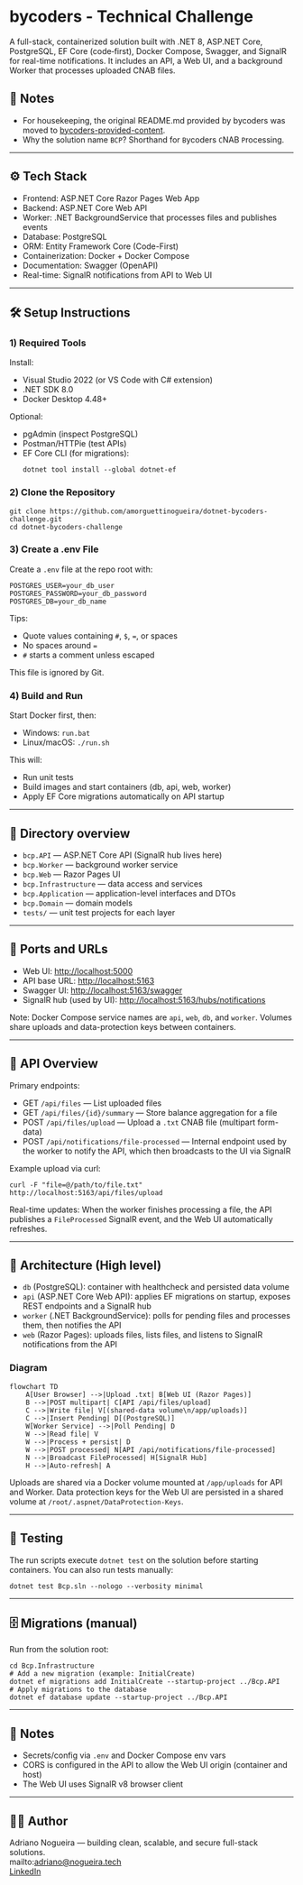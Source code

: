 ﻿# bycoders - Technical Challenge

A full-stack, containerized solution built with .NET 8, ASP.NET Core, PostgreSQL, EF Core (code‑first), Docker Compose, Swagger, and SignalR for real-time notifications. It includes an API, a Web UI, and a background Worker that processes uploaded CNAB files.

## 📄 Notes

- For housekeeping, the original README.md provided by bycoders was moved to [bycoders-provided-content](bycoders-provided-content/README.md).
- Why the solution name `BCP`? Shorthand for `B`ycoders `C`NAB `P`rocessing.

---

## ⚙️ Tech Stack

- Frontend: ASP.NET Core Razor Pages Web App
- Backend: ASP.NET Core Web API
- Worker: .NET BackgroundService that processes files and publishes events
- Database: PostgreSQL
- ORM: Entity Framework Core (Code-First)
- Containerization: Docker + Docker Compose
- Documentation: Swagger (OpenAPI)
- Real-time: SignalR notifications from API to Web UI

---

## 🛠️ Setup Instructions

### 1) Required Tools
Install:
- Visual Studio 2022 (or VS Code with C# extension)
- .NET SDK 8.0
- Docker Desktop 4.48+

Optional:
- pgAdmin (inspect PostgreSQL)
- Postman/HTTPie (test APIs)
- EF Core CLI (for migrations):
  ```
  dotnet tool install --global dotnet-ef
  ```

### 2) Clone the Repository

```
git clone https://github.com/amorguettinogueira/dotnet-bycoders-challenge.git
cd dotnet-bycoders-challenge
```

### 3) Create a .env File
Create a `.env` file at the repo root with:
```
POSTGRES_USER=your_db_user
POSTGRES_PASSWORD=your_db_password
POSTGRES_DB=your_db_name
```
Tips:
- Quote values containing `#`, `$`, `=`, or spaces
- No spaces around `=`
- `#` starts a comment unless escaped

This file is ignored by Git.

### 4) Build and Run
Start Docker first, then:
- Windows: `run.bat`
- Linux/macOS: `./run.sh`

This will:
- Run unit tests
- Build images and start containers (db, api, web, worker)
- Apply EF Core migrations automatically on API startup

---

## 📂 Directory overview
- `bcp.API` — ASP.NET Core API (SignalR hub lives here)
- `bcp.Worker` — background worker service
- `bcp.Web` — Razor Pages UI
- `bcp.Infrastructure` — data access and services
- `bcp.Application` — application-level interfaces and DTOs
- `bcp.Domain` — domain models
- `tests/` — unit test projects for each layer

---

## 🔌 Ports and URLs
- Web UI: [http://localhost:5000](http://localhost:5000)
- API base URL: [http://localhost:5163](http://localhost:5163)
- Swagger UI: [http://localhost:5163/swagger](http://localhost:5163/swagger)
- SignalR hub (used by UI): [http://localhost:5163/hubs/notifications](http://localhost:5163/hubs/notifications)

Note: Docker Compose service names are `api`, `web`, `db`, and `worker`. Volumes share uploads and data-protection keys between containers.

---

## 📘 API Overview
Primary endpoints:
- GET `/api/files` — List uploaded files
- GET `/api/files/{id}/summary` — Store balance aggregation for a file
- POST `/api/files/upload` — Upload a `.txt` CNAB file (multipart form-data)
- POST `/api/notifications/file-processed` — Internal endpoint used by the worker to notify the API, which then broadcasts to the UI via SignalR

Example upload via curl:
```
curl -F "file=@/path/to/file.txt" http://localhost:5163/api/files/upload
```

Real-time updates: When the worker finishes processing a file, the API publishes a `FileProcessed` SignalR event, and the Web UI automatically refreshes.

---

## 🧩 Architecture (High level)
- `db` (PostgreSQL): container with healthcheck and persisted data volume
- `api` (ASP.NET Core Web API): applies EF migrations on startup, exposes REST endpoints and a SignalR hub
- `worker` (.NET BackgroundService): polls for pending files and processes them, then notifies the API
- `web` (Razor Pages): uploads files, lists files, and listens to SignalR notifications from the API

### Diagram
```mermaid
flowchart TD
    A[User Browser] -->|Upload .txt| B[Web UI (Razor Pages)]
    B -->|POST multipart| C[API /api/files/upload]
    C -->|Write file| V[(shared-data volume\n/app/uploads)]
    C -->|Insert Pending| D[(PostgreSQL)]
    W[Worker Service] -->|Poll Pending| D
    W -->|Read file| V
    W -->|Process + persist| D
    W -->|POST processed| N[API /api/notifications/file-processed]
    N -->|Broadcast FileProcessed| H[SignalR Hub]
    H -->|Auto-refresh| A
```

Uploads are shared via a Docker volume mounted at `/app/uploads` for API and Worker. Data protection keys for the Web UI are persisted in a shared volume at `/root/.aspnet/DataProtection-Keys`.

---

## 🧪 Testing
The run scripts execute `dotnet test` on the solution before starting containers. You can also run tests manually:
```
dotnet test Bcp.sln --nologo --verbosity minimal
```

---

## 🗄️ Migrations (manual)
Run from the solution root:
```
cd Bcp.Infrastructure
# Add a new migration (example: InitialCreate)
dotnet ef migrations add InitialCreate --startup-project ../Bcp.API
# Apply migrations to the database
dotnet ef database update --startup-project ../Bcp.API
```

---

## 🧠 Notes
- Secrets/config via `.env` and Docker Compose env vars
- CORS is configured in the API to allow the Web UI origin (container and host)
- The Web UI uses SignalR v8 browser client

---

## 🧑‍💻 Author
Adriano Nogueira — building clean, scalable, and secure full-stack solutions.  
mailto:adriano@nogueira.tech  
[LinkedIn](https://www.linkedin.com/in/amnogueira/)
